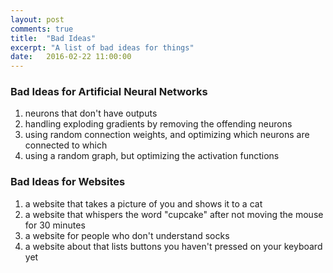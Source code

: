 ```yaml
---
layout: post
comments: true
title:  "Bad Ideas"
excerpt: "A list of bad ideas for things"
date:   2016-02-22 11:00:00
---
```


### Bad Ideas for Artificial Neural Networks

1. neurons that don't have outputs
2. handling exploding gradients by removing the offending neurons
3. using random connection weights, and optimizing which neurons are connected to which
4. using a random graph, but optimizing the activation functions

### Bad Ideas for Websites

1. a website that takes a picture of you and shows it to a cat
2. a website that whispers the word "cupcake" after not moving the mouse for 30 minutes
3. a website for people who don't understand socks
4. a website about that lists buttons you haven't pressed on your keyboard yet




